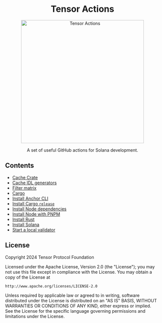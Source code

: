 <h1 align="center">
  Tensor Actions
</h1>
<p align="center">
  <img width="400" alt="Tensor Actions" src="https://github.com/tensor-foundation/actions/assets/729235/7e90e37b-1b31-4390-bc71-10c64470ab0e" />
</p>

<p align="center">
  A set of useful GitHub actions for Solana development.
</p>

## Contents

- [Cache Crate](./buildjet-cache-crate)
- [Cache IDL generators](./buildjet-cache-idl-generators)
- [Filter matrix](./filter-matrix)
- [Cargo](./cargo)
- [Install Anchor CLI](./install-anchor-cli)
- [Install Cargo `release`](./install-cargo-release)
- [Install Node dependencies](./install-node-dependencies)
- [Install Node with PNPM](./install-node-with-pnpm)
- [Install Rust](./install-rust)
- [Install Solana](./install-solana)
- [Start a local validator](./start-validator)

## License

Copyright 2024 Tensor Protocol Foundation

Licensed under the Apache License, Version 2.0 (the "License");
you may not use this file except in compliance with the License.
You may obtain a copy of the License at

    http://www.apache.org/licenses/LICENSE-2.0

Unless required by applicable law or agreed to in writing, software
distributed under the License is distributed on an "AS IS" BASIS,
WITHOUT WARRANTIES OR CONDITIONS OF ANY KIND, either express or implied.
See the License for the specific language governing permissions and
limitations under the License.
